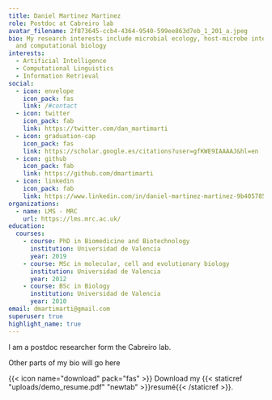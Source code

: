 ```yaml
---
title: Daniel Martinez Martinez
role: Postdoc at Cabreiro lab
avatar_filename: 2f873645-ccb4-4364-9540-599ee863d7eb_1_201_a.jpeg
bio: My research interests include microbial ecology, host-microbe interactions
  and computational biology
interests:
  - Artificial Intelligence
  - Computational Linguistics
  - Information Retrieval
social:
  - icon: envelope
    icon_pack: fas
    link: /#contact
  - icon: twitter
    icon_pack: fab
    link: https://twitter.com/dan_martimarti
  - icon: graduation-cap
    icon_pack: fas
    link: https://scholar.google.es/citations?user=gfKWE9IAAAAJ&hl=en
  - icon: github
    icon_pack: fab
    link: https://github.com/dmartimarti
  - icon: linkedin
    icon_pack: fab
    link: https://www.linkedin.com/in/daniel-martinez-martinez-9b405785/
organizations:
  - name: LMS - MRC
    url: https://lms.mrc.ac.uk/
education:
  courses:
    - course: PhD in Biomedicine and Biotechnology
      institution: Universidad de Valencia
      year: 2019
    - course: MSc in molecular, cell and evolutionary biology
      institution: Universidad de Valencia
      year: 2012
    - course: BSc in Biology
      institution: Universidad de Valencia
      year: 2010
email: dmartimarti@gmail.com
superuser: true
highlight_name: true
---
```

I am a postdoc researcher form the Cabreiro lab. 

Other parts of my bio will go here

{{< icon name="download" pack="fas" >}} Download my {{< staticref "uploads/demo_resume.pdf" "newtab" >}}resumé{{< /staticref >}}.